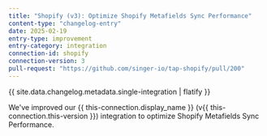```yaml
---
title: "Shopify (v3): Optimize Shopify Metafields Sync Performance"
content-type: "changelog-entry"
date: 2025-02-19
entry-type: improvement
entry-category: integration
connection-id: shopify
connection-version: 3
pull-request: "https://github.com/singer-io/tap-shopify/pull/200"
---
```

{{ site.data.changelog.metadata.single-integration | flatify }}

We've improved our {{ this-connection.display_name }} (v{{ this-connection.this-version }}) integration to optimize Shopify Metafields Sync Performance.